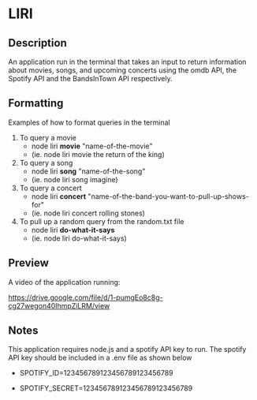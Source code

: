 # LIRI


## Description

An application run in the terminal that takes an input to return information about movies, songs, and upcoming concerts using the omdb API, the Spotify API and the BandsInTown API respectively.

## Formatting

Examples of how to format queries in the terminal

1. To query a movie
   * node liri **movie** "name-of-the-movie"
   * (ie. node liri movie the return of the king)
2. To query a song
   * node liri **song** "name-of-the-song"
   * (ie. node liri song imagine)
3. To query a concert
   * node liri **concert** "name-of-the-band-you-want-to-pull-up-shows-for"
   * (ie. node liri concert rolling stones)
4. To pull up a random query from the random.txt file
   * node liri **do-what-it-says**
   * (ie. node liri do-what-it-says)

## Preview

A video of the application running:

https://drive.google.com/file/d/1-pumgEo8c8g-cg27wegon40IhmpZiLRM/view

## Notes

This application requires node.js and a spotify API key to run. The spotify API key should be included in a .env file as shown below

  * SPOTIFY_ID=123456789123456789123456789

  * SPOTIFY_SECRET=123456789123456789123456789



